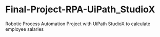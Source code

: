 # Final-Project-RPA-UiPath_StudioX

Robotic Process Automation Project with UiPath StudioX to calculate employee salaries

